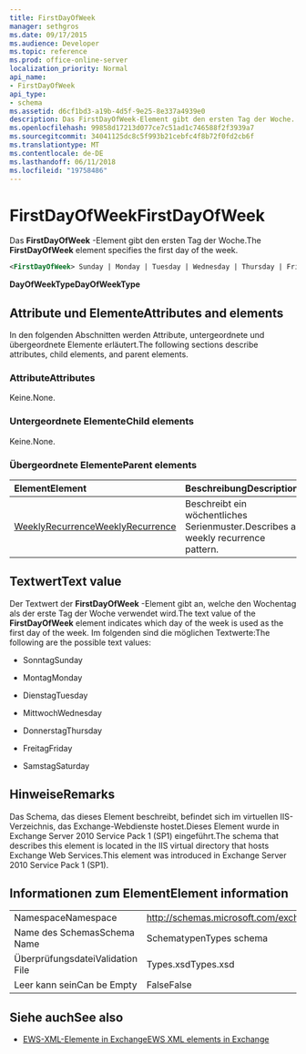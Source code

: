 ```yaml
---
title: FirstDayOfWeek
manager: sethgros
ms.date: 09/17/2015
ms.audience: Developer
ms.topic: reference
ms.prod: office-online-server
localization_priority: Normal
api_name:
- FirstDayOfWeek
api_type:
- schema
ms.assetid: d6cf1bd3-a19b-4d5f-9e25-8e337a4939e0
description: Das FirstDayOfWeek-Element gibt den ersten Tag der Woche.
ms.openlocfilehash: 99858d17213d077ce7c51ad1c746588f2f3939a7
ms.sourcegitcommit: 34041125dc8c5f993b21cebfc4f8b72f0fd2cb6f
ms.translationtype: MT
ms.contentlocale: de-DE
ms.lasthandoff: 06/11/2018
ms.locfileid: "19758486"
---
```

# <a name="firstdayofweek"></a><span data-ttu-id="ad196-103">FirstDayOfWeek</span><span class="sxs-lookup"><span data-stu-id="ad196-103">FirstDayOfWeek</span></span>

<span data-ttu-id="ad196-104">Das **FirstDayOfWeek** -Element gibt den ersten Tag der Woche.</span><span class="sxs-lookup"><span data-stu-id="ad196-104">The **FirstDayOfWeek** element specifies the first day of the week.</span></span> 
  
```XML
<FirstDayOfWeek> Sunday | Monday | Tuesday | Wednesday | Thursday | Friday | Saturday</FirstDayOfWeek>
```

 <span data-ttu-id="ad196-105">**DayOfWeekType**</span><span class="sxs-lookup"><span data-stu-id="ad196-105">**DayOfWeekType**</span></span>
## <a name="attributes-and-elements"></a><span data-ttu-id="ad196-106">Attribute und Elemente</span><span class="sxs-lookup"><span data-stu-id="ad196-106">Attributes and elements</span></span>

<span data-ttu-id="ad196-107">In den folgenden Abschnitten werden Attribute, untergeordnete und übergeordnete Elemente erläutert.</span><span class="sxs-lookup"><span data-stu-id="ad196-107">The following sections describe attributes, child elements, and parent elements.</span></span>
  
### <a name="attributes"></a><span data-ttu-id="ad196-108">Attribute</span><span class="sxs-lookup"><span data-stu-id="ad196-108">Attributes</span></span>

<span data-ttu-id="ad196-109">Keine.</span><span class="sxs-lookup"><span data-stu-id="ad196-109">None.</span></span>
  
### <a name="child-elements"></a><span data-ttu-id="ad196-110">Untergeordnete Elemente</span><span class="sxs-lookup"><span data-stu-id="ad196-110">Child elements</span></span>

<span data-ttu-id="ad196-111">Keine.</span><span class="sxs-lookup"><span data-stu-id="ad196-111">None.</span></span>
  
### <a name="parent-elements"></a><span data-ttu-id="ad196-112">Übergeordnete Elemente</span><span class="sxs-lookup"><span data-stu-id="ad196-112">Parent elements</span></span>

|<span data-ttu-id="ad196-113">**Element**</span><span class="sxs-lookup"><span data-stu-id="ad196-113">**Element**</span></span>|<span data-ttu-id="ad196-114">**Beschreibung**</span><span class="sxs-lookup"><span data-stu-id="ad196-114">**Description**</span></span>|
|:-----|:-----|
|[<span data-ttu-id="ad196-115">WeeklyRecurrence</span><span class="sxs-lookup"><span data-stu-id="ad196-115">WeeklyRecurrence</span></span>](weeklyrecurrence.md) <br/> |<span data-ttu-id="ad196-116">Beschreibt ein wöchentliches Serienmuster.</span><span class="sxs-lookup"><span data-stu-id="ad196-116">Describes a weekly recurrence pattern.</span></span>  <br/> |
   
## <a name="text-value"></a><span data-ttu-id="ad196-117">Textwert</span><span class="sxs-lookup"><span data-stu-id="ad196-117">Text value</span></span>

<span data-ttu-id="ad196-118">Der Textwert der **FirstDayOfWeek** -Element gibt an, welche den Wochentag als der erste Tag der Woche verwendet wird.</span><span class="sxs-lookup"><span data-stu-id="ad196-118">The text value of the **FirstDayOfWeek** element indicates which day of the week is used as the first day of the week.</span></span> <span data-ttu-id="ad196-119">Im folgenden sind die möglichen Textwerte:</span><span class="sxs-lookup"><span data-stu-id="ad196-119">The following are the possible text values:</span></span> 
  
- <span data-ttu-id="ad196-120">Sonntag</span><span class="sxs-lookup"><span data-stu-id="ad196-120">Sunday</span></span>
    
- <span data-ttu-id="ad196-121">Montag</span><span class="sxs-lookup"><span data-stu-id="ad196-121">Monday</span></span>
    
- <span data-ttu-id="ad196-122">Dienstag</span><span class="sxs-lookup"><span data-stu-id="ad196-122">Tuesday</span></span>
    
- <span data-ttu-id="ad196-123">Mittwoch</span><span class="sxs-lookup"><span data-stu-id="ad196-123">Wednesday</span></span>
    
- <span data-ttu-id="ad196-124">Donnerstag</span><span class="sxs-lookup"><span data-stu-id="ad196-124">Thursday</span></span>
    
- <span data-ttu-id="ad196-125">Freitag</span><span class="sxs-lookup"><span data-stu-id="ad196-125">Friday</span></span>
    
- <span data-ttu-id="ad196-126">Samstag</span><span class="sxs-lookup"><span data-stu-id="ad196-126">Saturday</span></span>
    
## <a name="remarks"></a><span data-ttu-id="ad196-127">Hinweise</span><span class="sxs-lookup"><span data-stu-id="ad196-127">Remarks</span></span>

<span data-ttu-id="ad196-128">Das Schema, das dieses Element beschreibt, befindet sich im virtuellen IIS-Verzeichnis, das Exchange-Webdienste hostet.Dieses Element wurde in Exchange Server 2010 Service Pack 1 (SP1) eingeführt.</span><span class="sxs-lookup"><span data-stu-id="ad196-128">The schema that describes this element is located in the IIS virtual directory that hosts Exchange Web Services.This element was introduced in Exchange Server 2010 Service Pack 1 (SP1).</span></span>
  
## <a name="element-information"></a><span data-ttu-id="ad196-129">Informationen zum Element</span><span class="sxs-lookup"><span data-stu-id="ad196-129">Element information</span></span>

|||
|:-----|:-----|
|<span data-ttu-id="ad196-130">Namespace</span><span class="sxs-lookup"><span data-stu-id="ad196-130">Namespace</span></span>  <br/> |http://schemas.microsoft.com/exchange/services/2006/types  <br/> |
|<span data-ttu-id="ad196-131">Name des Schemas</span><span class="sxs-lookup"><span data-stu-id="ad196-131">Schema Name</span></span>  <br/> |<span data-ttu-id="ad196-132">Schematypen</span><span class="sxs-lookup"><span data-stu-id="ad196-132">Types schema</span></span>  <br/> |
|<span data-ttu-id="ad196-133">Überprüfungsdatei</span><span class="sxs-lookup"><span data-stu-id="ad196-133">Validation File</span></span>  <br/> |<span data-ttu-id="ad196-134">Types.xsd</span><span class="sxs-lookup"><span data-stu-id="ad196-134">Types.xsd</span></span>  <br/> |
|<span data-ttu-id="ad196-135">Leer kann sein</span><span class="sxs-lookup"><span data-stu-id="ad196-135">Can be Empty</span></span>  <br/> |<span data-ttu-id="ad196-136">False</span><span class="sxs-lookup"><span data-stu-id="ad196-136">False</span></span>  <br/> |
   
## <a name="see-also"></a><span data-ttu-id="ad196-137">Siehe auch</span><span class="sxs-lookup"><span data-stu-id="ad196-137">See also</span></span>



- [<span data-ttu-id="ad196-138">EWS-XML-Elemente in Exchange</span><span class="sxs-lookup"><span data-stu-id="ad196-138">EWS XML elements in Exchange</span></span>](ews-xml-elements-in-exchange.md)

